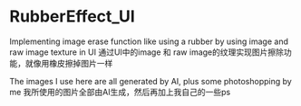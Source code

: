 # RubberEffect_UI
 Implementing image erase function like using a rubber by using image and raw image texture in UI
 通过UI中的image 和 raw image的纹理实现图片擦除功能，就像用橡皮擦掉图片一样

 The images I use here are all generated by AI, plus some photoshopping by me
 我所使用的图片全部由AI生成，然后再加上我自己的一些ps
